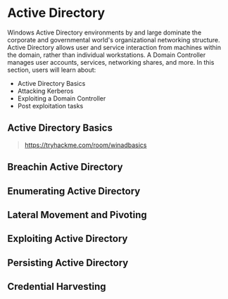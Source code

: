 # Active Directory

Windows Active Directory environments by and large dominate the corporate and governmental world's organizational networking structure. Active Directory allows user and service interaction from machines within the domain, rather than individual workstations. A Domain Controller manages user accounts, services, networking shares, and more. In this section, users will learn about:

- Active Directory Basics
- Attacking Kerberos
- Exploiting a Domain Controller
- Post exploitation tasks

## Active Directory Basics
> https://tryhackme.com/room/winadbasics

## Breachin Active Directory

## Enumerating Active Directory

## Lateral Movement and Pivoting 

## Exploiting Active Directory 

## Persisting Active Directory

## Credential Harvesting

